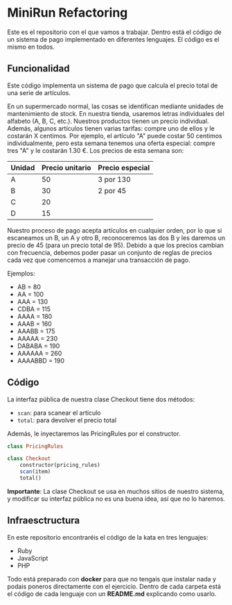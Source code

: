 # MiniRun Refactoring

Este es el repositorio con el que vamos a trabajar. Dentro está el código de un sistema de pago implementado en diferentes lenguajes. El código es el mismo en todos.

## Funcionalidad

Este código implementa un sistema de pago que calcula el precio total de una serie de artículos.

En un supermercado normal, las cosas se identifican mediante unidades de mantenimiento de stock. En nuestra tienda, usaremos letras individuales del alfabeto (A, B, C, etc.). Nuestros productos tienen un precio individual. Además, algunos artículos tienen varias tarifas: compre uno de ellos y le costarán X centimos. Por ejemplo, el artículo "A" puede costar 50 centimos individualmente, pero esta semana tenemos una oferta especial: compre tres "A" y le costarán 1.30 €. Los precios de esta semana son:

| Unidad | Precio unitario | Precio especial |
|--------|-----------------|-----------------|
|   A    |        50       |    3 por 130    |
|   B    |        30       |    2 por 45     |
|   C    |        20       |                 |
|   D    |        15       |                 |

Nuestro proceso de pago acepta artículos en cualquier orden, por lo que si escaneamos un B, un A y otro B, reconoceremos las dos B y les daremos un precio de 45 (para un precio total de 95). Debido a que los precios cambian con frecuencia, debemos poder pasar un conjunto de reglas de precios cada vez que comencemos a manejar una transacción de pago.

Ejemplos:

- AB = 80
- AA = 100
- AAA = 130
- CDBA = 115
- AAAA = 180
- AAAB = 160
- AAABB = 175
- AAAAA = 230
- DABABA = 190
- AAAAAA = 260
- AAAABBD = 190

## Código

La interfaz pública de nuestra clase Checkout tiene dos métodos:

- `scan`: para scanear el artículo
- `total`: para devolver el precio total

Además, le inyectaremos las PricingRules por el constructor.

```RUBY
class PricingRules

class Checkout
    constructor(pricing_rules)
    scan(item)
    total()
```

**Importante**: La clase Checkout se usa en muchos sitios de nuestro sistema, y modificar su interfaz pública no es una buena idea, así que no lo haremos.

## Infraesctructura

En este repositorio encontraréis el código de la kata en tres lenguajes:

- Ruby
- JavaScript
- PHP

Todo está preparado con **docker** para que no tengais que instalar nada y podais poneros directamente con el ejercicio. Dentro de cada carpeta está el código de cada lenguaje con un **README.md** explicando como usarlo.
